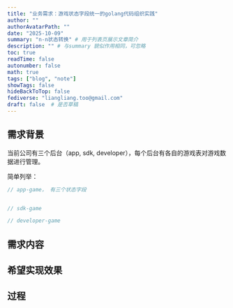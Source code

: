 ```yaml
---
title: "业务需求：游戏状态字段统一的golang代码组织实践"
author: ""
authorAvatarPath: ""
date: "2025-10-09"
summary: "n-n状态转换" # 用于列表页展示文章简介
description: "" # 与summary 貌似作用相同，可忽略
toc: true
readTime: false
autonumber: false
math: true
tags: ["blog", "note"]
showTags: false
hideBackToTop: false
fediverse: "liangliang.too@gmail.com"
draft: false  # 是否草稿
---
```






## 需求背景

当前公司有三个后台（app, sdk, developer），每个后台有各自的游戏表对游戏数据进行管理。

简单列举：

~~~go
// app-game， 有三个状态字段


// sdk-game

// developer-game
~~~





## 需求内容



## 希望实现效果



## 过程
